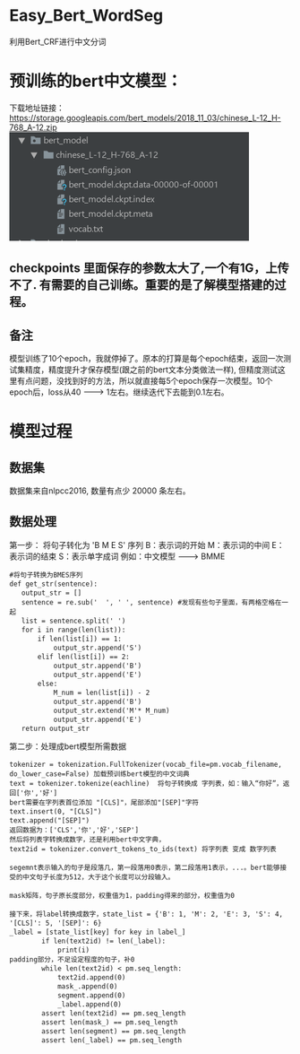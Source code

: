 # Easy_Bert_WordSeg
利用Bert_CRF进行中文分词

# 预训练的bert中文模型：
下载地址链接：https://storage.googleapis.com/bert_models/2018_11_03/chinese_L-12_H-768_A-12.zip
![存储为如此形式：](https://github.com/NLPxiaoxu/Easy_Bert_classify/blob/master/image/bert_model.png)

## checkpoints 里面保存的参数太大了,一个有1G，上传不了. 有需要的自己训练。重要的是了解模型搭建的过程。

## 备注
模型训练了10个epoch，我就停掉了。原本的打算是每个epoch结束，返回一次测试集精度，精度提升才保存模型(跟之前的bert文本分类做法一样), 但精度测试这里有点问题，没找到好的方法，所以就直接每5个epoch保存一次模型。10个epoch后，loss从40 ---> 1左右。继续迭代下去能到0.1左右。

# 模型过程
## 数据集
数据集来自nlpcc2016, 数量有点少 20000 条左右。

## 数据处理
 第一步： 将句子转化为 'B M E S' 序列
 B：表示词的开始
 M：表示词的中间
 E：表示词的结束
 S：表示单字成词
 例如：中文模型 --->  BMME
 ```
 #将句子转换为BMES序列
def get_str(sentence):
    output_str = []
    sentence = re.sub('  ', ' ', sentence) #发现有些句子里面，有两格空格在一起
    list = sentence.split(' ')
    for i in range(len(list)):
        if len(list[i]) == 1:
            output_str.append('S')
        elif len(list[i]) == 2:
            output_str.append('B')
            output_str.append('E')
        else:
            M_num = len(list[i]) - 2
            output_str.append('B')
            output_str.extend('M'* M_num)
            output_str.append('E')
    return output_str
 ```
 第二步：处理成bert模型所需数据
```
tokenizer = tokenization.FullTokenizer(vocab_file=pm.vocab_filename, do_lower_case=False) 加载预训练bert模型的中文词典
text = tokenizer.tokenize(eachline)  将句子转换成 字列表，如：输入“你好”，返回['你','好']
bert需要在字列表首位添加 "[CLS]"，尾部添加"[SEP]"字符
text.insert(0, "[CLS]")
text.append("[SEP]")
返回数据为：['CLS','你','好','SEP']
然后将列表字转换成数字，还是利用bert中文字典，
text2id = tokenizer.convert_tokens_to_ids(text) 将字列表 变成 数字列表

segemnt表示输入的句子是段落几，第一段落用0表示，第二段落用1表示，...。bert能够接受的中文句子长度为512，大于这个长度可以分段输入。

mask矩阵，句子原长度部分，权重值为1，padding得来的部分，权重值为0

接下来，将label转换成数字，state_list = {'B': 1, 'M': 2, 'E': 3, 'S': 4, '[CLS]': 5, '[SEP]': 6}
_label = [state_list[key] for key in label_]
        if len(text2id) != len(_label):
            print(i)
padding部分，不足设定程度的句子，补0
        while len(text2id) < pm.seq_length:
            text2id.append(0)
            mask_.append(0)
            segment.append(0)
            _label.append(0)
        assert len(text2id) == pm.seq_length
        assert len(mask_) == pm.seq_length
        assert len(segment) == pm.seq_length
        assert len(_label) == pm.seq_length
```
 
